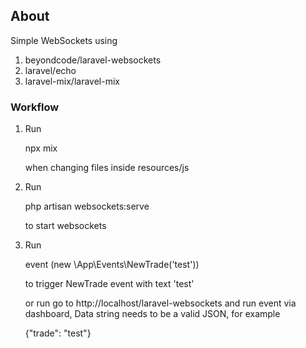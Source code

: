 ## About

Simple WebSockets using

1. beyondcode/laravel-websockets
2. laravel/echo
3. laravel-mix/laravel-mix

### Workflow

1. Run 

    npx mix 

    when changing files inside resources/js

2. Run 

    php artisan websockets:serve 

    to start websockets

3. Run

    event (new \App\Events\NewTrade('test'))

    to trigger NewTrade event with text 'test'

    or run go to http://localhost/laravel-websockets and run event via dashboard, Data string needs to be a valid JSON, for example

    {"trade": "test"}